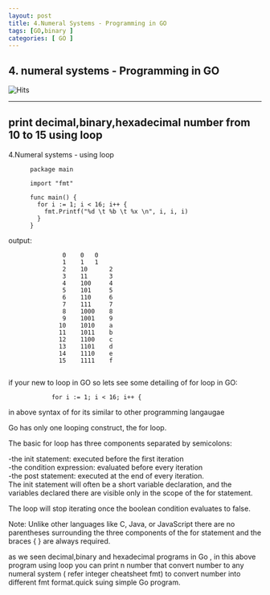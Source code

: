 ```yaml
---
layout: post
title: 4.Numeral Systems - Programming in GO
tags: [GO,binary ]
categories: [ GO ]
---
```



## 4. numeral systems - Programming in GO
![Hits](https://hitcounter.pythonanywhere.com/count/tag.svg?url=https%3A%2F%2Fengineitops.icu%2Floop-numeralgo)


---
## print decimal,binary,hexadecimal number from 10 to 15 using loop 
4.Numeral systems -  using loop

     
     
          package main

          import "fmt"

          func main() {
        	for i := 1; i < 16; i++ {
		      fmt.Printf("%d \t %b \t %x \n", i, i, i)
	        }
          }
 
 output:     
 ```
                0 	 0 	 0 
                1 	 1 	 1 
                2 	 10 	 2 
                3 	 11 	 3 
                4 	 100 	 4 
                5 	 101 	 5 
                6 	 110 	 6 
                7 	 111 	 7 
                8 	 1000 	 8 
                9 	 1001 	 9 
               10 	 1010 	 a 
               11 	 1011 	 b 
               12 	 1100 	 c 
               13 	 1101 	 d 
               14 	 1110 	 e 
               15 	 1111 	 f
	       
```
               
if your new to loop in GO so lets see some detailing of for loop in GO:

            	for i := 1; i < 16; i++ {
              
in above syntax of for its similar to other programming langaugae    

Go has only one looping construct, the for loop.

The basic for loop has three components separated by semicolons:

-the init statement: executed before the first iteration  <br>
-the condition expression: evaluated before every iteration <br>
-the post statement: executed at the end of every iteration. <br>
The init statement will often be a short variable declaration, 
and the variables declared there are visible only in the scope of the for statement.

The loop will stop iterating once the boolean condition evaluates to false.

Note: Unlike other languages like C, Java, or JavaScript there are no parentheses surrounding 
the three components of the for statement and the braces { } are always required.
              

as we seen decimal,binary and hexadecimal programs in Go , in this above program using loop you can print n number that convert 
number to any numeral system ( refer integer cheatsheet fmt) to convert number into different fmt format.quick suing simple Go 
program.


